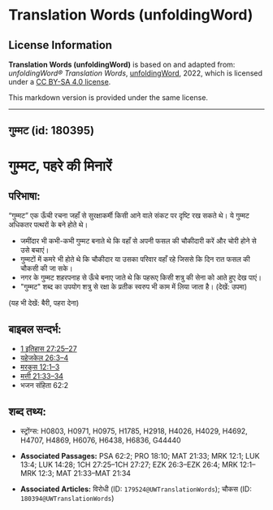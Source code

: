 # Translation Words (unfoldingWord)

## License Information

**Translation Words (unfoldingWord)** is based on and adapted from: _unfoldingWord® Translation Words_, [unfoldingWord](https://unfoldingword.org/utw), 2022, which is licensed under a [CC BY-SA 4.0 license](https://creativecommons.org/licenses/by-sa/4.0/legalcode.en).

This markdown version is provided under the same license.



--------------------------------

## गुम्मट (id: 180395)

गुम्मट, पहरे की मिनारें
=======================

परिभाषा:
--------

“गुम्मट” एक ऊँची रचना जहाँ से सुरक्षाकर्मी किसी आने वाले संकट पर दृष्टि रख सकते थे। ये गुम्मट अधिकतर पत्थरों के बने होते थे।

* जमींदार भी कभी\-कभी गुम्मट बनाते थे कि वहाँ से अपनी फसल की चौकीदारी करें और चोरी होने से उसे बचाएं।
* गुम्मटों में कमरे भी होते थे कि चौकीदार या उसका परिवार वहाँ रहे जिससे कि दिन रात फसल की चौकसी की जा सके।
* नगर के गुम्मट शहरपनाह से ऊँचे बनाए जाते थे कि पहरूए किसी शत्रु की सेना को आते हुए देख पाएं।
* "गुम्मट" शब्द का उपयोग शत्रु से रक्षा के प्रतीक स्वरुप भी काम में लिया जाता है। (देखें: उपमा)

(यह भी देखें: बैरी, पहरा देना)

बाइबल सन्दर्भ:
--------------

* [1 इतिहास 27:25–27](https://ref.ly/1Chr0:0)
* [यहेजकेल 26:3–4](https://ref.ly/Ezek26:3-Ezek26:4)
* [मरकुस 12:1–3](https://ref.ly/Mark12:1-Mark12:3)
* [मत्ती 21:33–34](https://ref.ly/Matt21:33-Matt21:34)
* भजन संहिता 62:2

शब्द तथ्य:
----------

* स्ट्रोंग्स: H0803, H0971, H0975, H1785, H2918, H4026, H4029, H4692, H4707, H4869, H6076, H6438, H6836, G44440

* **Associated Passages:** PSA 62:2; PRO 18:10; MAT 21:33; MRK 12:1; LUK 13:4; LUK 14:28; 1CH 27:25–1CH 27:27; EZK 26:3–EZK 26:4; MRK 12:1–MRK 12:3; MAT 21:33–MAT 21:34
* **Associated Articles:** विरोधी (ID: `179524@UWTranslationWords`); चौकस (ID: `180394@UWTranslationWords`)

